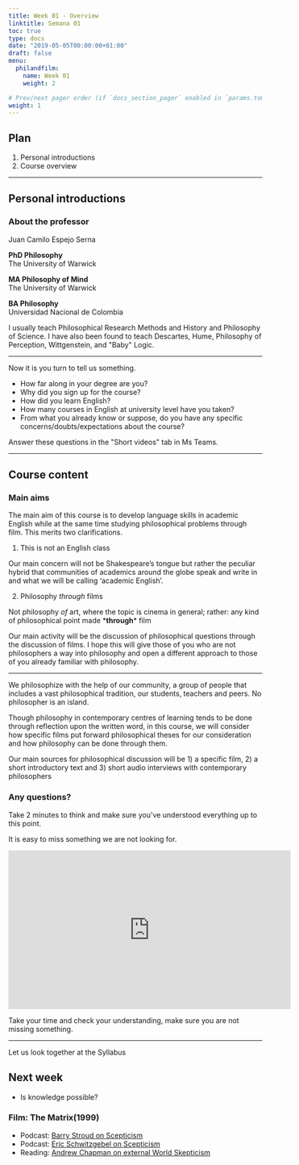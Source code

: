 ```yaml
---
title: Week 01 - Overview
linktitle: Semana 01 
toc: true
type: docs
date: "2019-05-05T00:00:00+01:00"
draft: false
menu:
  philandfilm:
    name: Week 01
    weight: 2

# Prev/next pager order (if `docs_section_pager` enabled in `params.toml`)
weight: 1
---
```


## Plan

1.  Personal introductions
2.  Course overview

---

## Personal introductions


### About the professor

Juan Camilo Espejo Serna  

**PhD Philosophy**  
The University of Warwick  

**MA Philosophy of Mind**  
The University of Warwick  

**BA Philosophy**  
Universidad Nacional de Colombia

I usually teach Philosophical Research Methods and History and Philosophy of Science. I have also been found to teach Descartes, Hume, Philosophy of Perception, Wittgenstein, and "Baby" Logic.

---

Now it is you turn to tell us something.

* How far along in your degree are you?
* Why did you sign up for the course?
* How did you learn English?
* How many courses in English at university level have you taken?
* From what you already know or suppose, do you have any specific concerns/doubts/expectations about the course?

Answer these questions in the  "Short videos" tab in Ms Teams.

---

## Course content

### Main aims

The main aim of this course is to develop language skills in academic English while at the same time studying philosophical problems through film. This merits two clarifications.


1) This is not an English class

Our main concern will not be Shakespeare’s tongue but rather the peculiar hybrid that communities of academics around the globe speak and write in and what we will be calling ‘academic English’.


2) Philosophy *through* films


Not philosophy *of* art, where the topic is cinema in general; rather: any kind of philosophical point made \***through**\* film

Our main activity will be the discussion of philosophical questions through the discussion of films. I hope this will give those of you who are not philosophers a way into philosophy and open a different approach to those of you already familiar with philosophy.

---

We philosophize with the help of our community, a group of people that includes a vast philosophical tradition, our students, teachers and peers. No philosopher is an island.

Though philosophy in contemporary centres of learning tends to be done through reflection upon the written word, in this course, we will consider how specific films put forward philosophical theses for our consideration and how philosophy can be done through them.

Our main sources for philosophical discussion will be 1) a specific film, 2) a short introductory text and 3) short audio interviews with contemporary philosophers

### Any questions?

Take 2 minutes to think and make sure you've understood everything up to this point.

It is easy to miss something we  are not looking for. 

<iframe width="560" height="315" src="https://www.youtube-nocookie.com/embed/z-Dg-06nrnc" title="YouTube video player" frameborder="0" allow="accelerometer; autoplay; clipboard-write; encrypted-media; gyroscope; picture-in-picture" allowfullscreen></iframe>


Take your time and check your understanding, make sure you are not missing something.

---

Let us look together at the Syllabus

## Next week

* Is knowledge possible?

### Film: The Matrix(1999)
* Podcast: [Barry Stroud on Scepticism](http://philosophybites.com/2007/12/barry-stroud-on.html)
* Podcast: [Eric Schwitzgebel on Scepticism](http://philosophybites.com/2018/01/eric-schwitzgebel-on-scepticism.html)
* Reading: [Andrew Chapman on external World Skepticism](https://1000wordphilosophy.com/2014/02/06/external-world-skepticism/)
